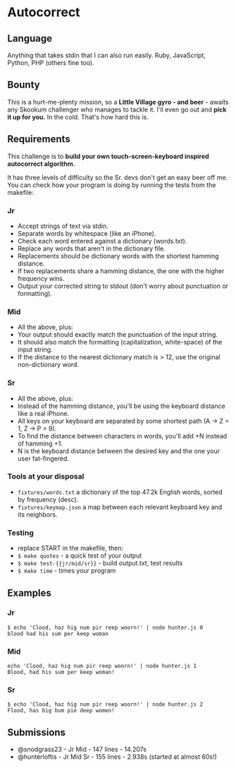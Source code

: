 # Autocorrect

## Language

Anything that takes stdin that I can also run easily. Ruby, JavaScript, Python, PHP (others fine too).

## Bounty

This is a hurt-me-plenty mission, so a **Little Village gyro - and beer** - awaits any Skookum challenger who manages to tackle it.
I'll even go out and **pick it up for you.** In the cold. That's how hard this is.

## Requirements

This challenge is to **build your own touch-screen-keyboard inspired autocorrect algorithm.**

It has three levels of difficulty so the Sr. devs don't get an easy beer off me.
You can check how your program is doing by running the tests from the makefile:

### Jr

- Accept strings of text via stdin.
- Separate words by whitespace (like an iPhone).
- Check each word entered against a dictionary (words.txt).
- Replace any words that aren't in the dictionary file.
- Replacements should be dictionary words with the shortest hamming distance.
- If two replacements share a hamming distance, the one with the higher frequency wins.
- Output your corrected string to stdout (don't worry about punctuation or formatting).

### Mid

- All the above, plus:
- Your output should exactly match the punctuation of the input string.
- It should also match the formatting (capitalization, white-space) of the input string.
- If the distance to the nearest dictionary match is > 12, use the original non-dictionary word.

### Sr

- All the above, plus:
- Instead of the hamming distance, you'll be using the keyboard distance like a real iPhone.
- All keys on your keyboard are separated by some shortest path (A -> Z = 1, Z -> P = 9).
- To find the distance between characters in words, you'll add +N instead of hamming +1.
- N is the keyboard distance between the desired key and the one your user fat-fingered.

### Tools at your disposal

- `fixtures/words.txt` a dictionary of the top 47.2k English words, sorted by frequency (desc).
- `fixtures/keymap.json` a map between each relevant keyboard key and its neighbors.

### Testing

- replace START in the makefile, then:
- `$ make quotes` - a quick test of your output
- `$ make test-{{jr/mid/sr}}` - build output.txt, test results
- `$ make time` - times your program

## Examples

### Jr

```
$ echo 'Clood, haz hig num pir reep woorn!' | node hunter.js 0
blood had his sum per keep woman
```

### Mid

```
echo 'Clood, haz hig num pir reep woorn!' | node hunter.js 1
Blood, had his sum per keep woman!
```

### Sr

```
$ echo 'Clood, haz hig num pir reep woorn!' | node hunter.js 2
Flood, has big bum pie deep women!
```

## Submissions

- @snodgrass23 - Jr Mid - 147 lines - 14.207s
- @hunterloftis - Jr Mid Sr - 155 lines - 2.938s (started at almost 60s!)